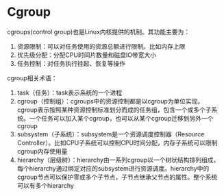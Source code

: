 # Cgroup

cgroups(control group)也是Linux内核提供的机制。其功能主要为：

1. 资源限制：可以对任务使用的资源总额进行限制。比如内存上限
2. 优先级分配：分配CPU时间片数量和磁盘IO带宽大小
3. 任务控制：对任务执行挂起、恢复等操作

cgroup相关术语：

1. task（任务）：task表示系统的一个进程
2. cgroup（控制组）：cgroups中的资源控制都是以cgroup为单位实现。cgroup表示按照某种资源控制标准划分而成的任务组，包含一个或多个子系统。一个任务可以加入某个cgroup，也可以从某个cgroup迁移到另外一个cgroup
3. subsystem（子系统）：subsystem是一个资源调度控制器（Resource Controller）。比如CPU子系统可以控制CPU时间分配，内存子系统可以限制cgroup内存使用量
4. hierarchy（层级树）：hierarchy由一系列cgroup以一个树状结构排列组成，每个hierarchy通过绑定对应的subsystem进行资源调度。hierarchy中的cgroup节点可以保护零或多个子节点，子节点继承父节点的属性。整个系统可以有多个hierarchy